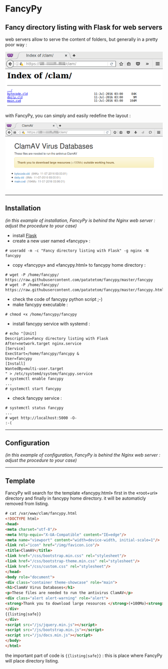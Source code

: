 # FancyPy

## Fancy directory listing with Flask for web servers

web servers allow to serve the content of folders, but generally in a pretty poor way :

![Ngnix default directory listing](https://github.com/patatetom/fancypy/blob/master/default.png "Ngnix default directory listing")

with FancyPy, you can simply and easily redefine the layout :

![FancyPy directory listing](https://github.com/patatetom/fancypy/blob/master/fancypy.png "FancyPy directory listing")

---


## Installation

*(in this example of installation, FancyPy is behind the Nginx web server : adjust the procedure to your case)*

* install [Flask](http://flask.pocoo.org/docs/0.11/installation/)
* create a new user named «fancypy» :
```
# useradd -m -c "Fancy directory listing with Flask" -g nginx -N fancypy
```
* copy «fancypy» and «fancypy.html» to fancypy home directory :
```
# wget -P /home/fancypy/ https://raw.githubusercontent.com/patatetom/fancypy/master/fancypy
# wget -P /home/fancypy/ https://raw.githubusercontent.com/patatetom/fancypy/master/fancypy.html
```
* check the code of fancypy python script ;-)
* make fancypy executable :
```
# chmod +x /home/fancypy/fancypy
```
* install fancypy service with systemd :
```
# echo "[Unit]
Description=Fancy directory listing with Flask
After=network.target nginx.service
[Service]
ExecStart=/home/fancypy/fancypy &
User=fancypy
[Install]
WantedBy=multi-user.target
" > /etc/systemd/system/fancypy.service
# systemctl enable fancypy
...
# systemctl start fancypy
```
* check fancypy service :
```
# systemctl status fancypy
...
# wget http://localhost:5000 -O-
:-(
```

---


## Configuration

*(in this example of configuration, FancyPy is behind the Nginx web server : adjust the procedure to your case)*

---


## Template

FancyPy will search for the template «fancypy.html» first in the «root+uri» directory and finally in fancypy home directory.
it will be automaticly removed from listing.
```html
# cat /var/www/clam/fancypy.html 
<!DOCTYPE html>
<head>
<meta charset="utf-8"/>
<meta http-equiv="X-UA-Compatible" content="IE=edge"/>
<meta name="viewport" content="width=device-width, initial-scale=1"/>
<link rel="icon" href="/img/favicon.ico"/>
<title>ClamAV</title>
<link href="/css/bootstrap.min.css" rel="stylesheet"/>
<link href="/css/bootstrap-theme.min.css" rel="stylesheet"/>
<link href="/css/custom.css" rel="stylesheet"/>
</head>
<body role="document">
<div class="container theme-showcase" role="main">
<h1>ClamAV Virus Databases</h1>
<p>These files are needed to run the antivirus ClamAV</p>
<div class="alert alert-warning" role="alert">
<strong>Thank you to download large resources </strong>(+100Mo)<strong> outside working hours.</strong>
</div>
{{listing|safe}}
</div>
<script src="/js/jquery.min.js"></script>
<script src="/js/bootstrap.min.js"></script>
<script src="/js/docs.min.js"></script>
</body>
</html>
```
the important part of code is `{{listing|safe}}` : this is place where FancyPy will place directory listing.
